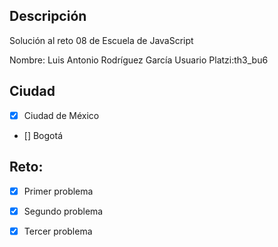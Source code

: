 ## Descripción

Solución al reto 08 de Escuela de JavaScript

Nombre: Luis Antonio Rodríguez García
Usuario Platzi:th3_bu6

## Ciudad
- [X] Ciudad de México
- [] Bogotá

## Reto:
  - [X] Primer problema
  - [X] Segundo problema
  - [X] Tercer problema
  